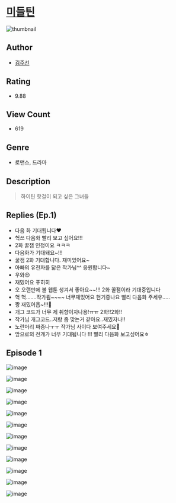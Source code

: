 # [미들틴](https://comic.naver.com/challenge/list?titleId=810418)
![thumbnail](https://image-comic.pstatic.net/user_contents_data/challenge_comic/2023/05/23/156670/upload_3546365050756544304_480x623.jpeg)

## Author
- [김주선](https://comic.naver.com/artistTitle?id=156670)

## Rating
- 9.88

## View Count
- 619

## Genre
- 로맨스, 드라마

## Description
> 하이틴 핫걸이 되고 싶은 그녀들

## Replies (Ep.1)
- 다음 화 기대됩니다❤️
- 헉쓰 다음화 빨리 보고 싶어요!!!
- 2화 꿀잼 인정이요 ㅋㅋㅋ
- 다음화가 기대돼요~!!!
- 꿀잼 2화 기대합니다. 재미있어요~
- 아빠의 유전자를 닮은 작가님^^ 응원합니다~
- 우와😍
- 재밌어요 푸히히
- 오 오랜만에 볼 웹툰 생겨서 좋아요~~!!! 2화 꿀잼이라 기대중입니다
- 헉 헉…….작가륌~~~~ 너무재밌어요 현기증나요 빨리 다음화 주세유…..
- 짱 재밌어욥~!!!🤣
- 개그 코드가 너무 제 취향이자나용!ㅠㅠ 2화!!2화!!
- 작가님 개그코드..저랑 좀 맞는거 같아요..재밌자나!!
- 노란머리 짜증나ㅜㅜ 작가님 사이다 보여주세요🙏
- 앞으로의 전개가 너무 기대됩니다 !!! 빨리 다음화 보고싶어요ㅎ

## Episode 1
![image](https://image-comic.pstatic.net/user_contents_data/challenge_comic/2023/05/23/156670/upload_7219605980556898402.jpeg)

![image](https://image-comic.pstatic.net/user_contents_data/challenge_comic/2023/05/23/156670/upload_3690760807554048310.jpeg)

![image](https://image-comic.pstatic.net/user_contents_data/challenge_comic/2023/05/23/156670/upload_3703194990460363570.jpeg)

![image](https://image-comic.pstatic.net/user_contents_data/challenge_comic/2023/05/23/156670/upload_3833235519989692465.jpeg)

![image](https://image-comic.pstatic.net/user_contents_data/challenge_comic/2023/05/23/156670/upload_3474861799527178804.jpeg)

![image](https://image-comic.pstatic.net/user_contents_data/challenge_comic/2023/05/23/156670/upload_3906935779329795425.jpeg)

![image](https://image-comic.pstatic.net/user_contents_data/challenge_comic/2023/05/23/156670/upload_7293358831838913893.jpeg)

![image](https://image-comic.pstatic.net/user_contents_data/challenge_comic/2023/05/23/156670/upload_7363775057587613752.jpeg)

![image](https://image-comic.pstatic.net/user_contents_data/challenge_comic/2023/05/23/156670/upload_7364845783619744305.jpeg)

![image](https://image-comic.pstatic.net/user_contents_data/challenge_comic/2023/05/23/156670/upload_3774404848212141105.jpeg)

![image](https://image-comic.pstatic.net/user_contents_data/challenge_comic/2023/05/23/156670/upload_3559305395572191281.jpeg)

![image](https://image-comic.pstatic.net/user_contents_data/challenge_comic/2023/05/23/156670/upload_3847542348040069989.jpeg)
